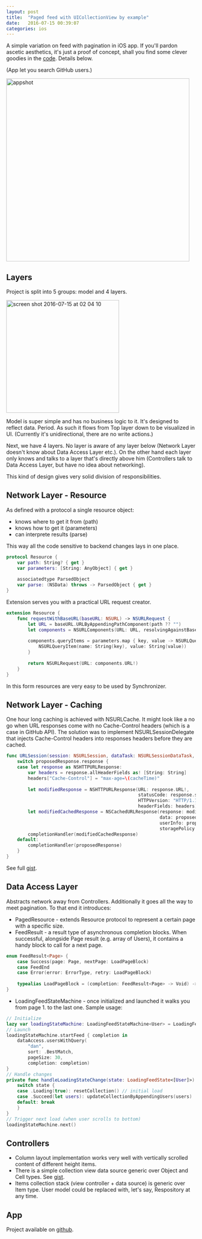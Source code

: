 ```yaml
---
layout: post
title:  "Paged feed with UICollectionView by example"
date:   2016-07-15 00:39:07
categories: ios
---
```


A simple variation on feed with pagination in iOS app. If you'll pardon ascetic aesthetics, it's just a proof of concept, shall you find some clever goodies in the [code][github]. Details below.

(App let you search GitHub users.)

<img width="487" alt="appshot" src="https://cloud.githubusercontent.com/assets/3668771/16858457/3ff64878-4a27-11e6-96d6-df54bc34c733.png">

## Layers

Project is split into 5 groups: model and 4 layers. 

<img width="300" alt="screen shot 2016-07-15 at 02 04 10" src="https://cloud.githubusercontent.com/assets/3668771/16859610/8c3ccdf2-4a30-11e6-92a6-9c7486a2028c.png">

Model is super simple and has no business logic to it. It's designed to reflect data. Period. As such it flows from Top layer down to be visualized in UI. (Currently it's unidirectional, there are no write actions.)

Next, we have 4 layers. No layer is aware of any layer below (Network Layer doesn't know about Data Access Layer etc.). On the other hand each layer only knows and talks to a layer that's directly above him (Controllers talk to Data Access Layer, but have no idea about networking).

This kind of design gives very solid division of responsibilities.

## Network Layer - Resource

As defined with a protocol a single resource object:

* knows where to get it from (path) 
* knows how to get it (parameters)
* can interprete results (parse)

This way all the code sensitive to backend changes lays in one place.

``` swift
protocol Resource {
    var path: String? { get }
    var parameters: [String: AnyObject] { get }
    
    associatedtype ParsedObject
    var parse: (NSData) throws -> ParsedObject { get }
}
```

Extension serves you with a practical URL request creator.

``` swift
extension Resource {
    func requestWithBaseURL(baseURL: NSURL) -> NSURLRequest {
        let URL = baseURL.URLByAppendingPathComponent(path ?? "")
        let components = NSURLComponents(URL: URL, resolvingAgainstBaseURL: false)!
        
        components.queryItems = parameters.map { key, value -> NSURLQueryItem in
            NSURLQueryItem(name: String(key), value: String(value))
        }
        
        return NSURLRequest(URL: components.URL!)
    }
}
```

In this form resources are very easy to be used by Synchronizer.

## Network Layer - Caching

One hour long caching is achieved with NSURLCache. It might look like a no go when URL responses come with no Cache-Control headers (which is a case in GitHub API). The solution was to implement NSURLSessionDelegate that injects Cache-Control headers into responses headers before they are cached.

``` swift
func URLSession(session: NSURLSession, dataTask: NSURLSessionDataTask, willCacheResponse proposedResponse: NSCachedURLResponse, completionHandler: (NSCachedURLResponse?) -> Void) {
    switch proposedResponse.response {
    case let response as NSHTTPURLResponse:
        var headers = response.allHeaderFields as! [String: String]
        headers["Cache-Control"] = "max-age=\(cacheTime)"
        
        let modifiedResponse = NSHTTPURLResponse(URL: response.URL!,
                                                 statusCode: response.statusCode,
                                                 HTTPVersion: "HTTP/1.1",
                                                 headerFields: headers)
        let modifiedCachedResponse = NSCachedURLResponse(response: modifiedResponse!,
                                                         data: proposedResponse.data,
                                                         userInfo: proposedResponse.userInfo,
                                                         storagePolicy: proposedResponse.storagePolicy)
        completionHandler(modifiedCachedResponse)
    default:
        completionHandler(proposedResponse)
    }
}
```

See full [gist][gistSessionDelegate].

## Data Access Layer

Abstracts network away from Controllers. Additionally it goes all the way to meet pagination. To that end it introduces:

* PagedResource - extends Resource protocol to represent a certain page with a specific size.  
* FeedResult<Page> - a result type of asynchronous completion blocks. When successful, alongside Page result (e.g. array of Users), it contains a handy block to call for a next page.

``` swift
enum FeedResult<Page> {
    case Success(page: Page, nextPage: LoadPageBlock)
    case FeedEnd
    case Error(error: ErrorType, retry: LoadPageBlock)
    
    typealias LoadPageBlock = (completion: FeedResult<Page> -> Void) -> Void
}
```

* LoadingFeedStateMachine<Page> - once initialized and launched it walks you from page 1. to the last one. Sample usage:

``` swift
// Initialize
lazy var loadingStateMachine: LoadingFeedStateMachine<User> = LoadingFeedStateMachine(stateDidChange: self.handleLoadingStateChange)
// Launch
loadingStateMachine.startFeed { completion in
    dataAccess.usersWithQuery(
        "dan",
        sort: .BestMatch,
        pageSize: 30,
        completion: completion)
}
// Handle changes
private func handleLoadingStateChange(state: LoadingFeedState<[User]>) {
    switch state {
    case .Loading(true): resetCollection() // initial load
    case .Succeed(let users): updateCollectionByAppendingUsers(users)
    default: break
    }
}
// Trigger next load (when user scrolls to bottom)
loadingStateMachine.next()
```

## Controllers

* Column layout implementation works very well with vertically scrolled content of different height items.
* There is a simple collection view data source generic over Object and Cell types. See [gist][gistDataSource].
* Items collection stack (view controller + data source) is generic over Item type. User model could be replaced with, let's say, Respository at any time.

## App

Project available on [github][github].

[github]: https://github.com/danielgarbien/PagedFeed
[gistSessionDelegate]: https://gist.github.com/danielgarbien/8e904b07c07110a502b3116576afaa64
[gistDataSource]: https://gist.github.com/danielgarbien/b6ff053974d3c2acdcc9d224ff259cc5
